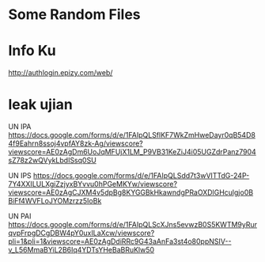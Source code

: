 # Some Random Files

# Info Ku
http://authlogin.epizy.com/web/

# leak ujian
UN IPA 
https://docs.google.com/forms/d/e/1FAIpQLSflKF7WkZmHweDayr0qB54D84f9Eahrn8ssoj4vpfAY8zk-Ag/viewscore?viewscore=AE0zAgDm6UoJqMFUjX1LM_P9VB31KeZiJ4i05UGZdrPanz7904sZ78z2wQVykLbdISsq0SU

UN IPS
https://docs.google.com/forms/d/e/1FAIpQLSdd7t3wVITTdG-24P-7Y4XXILULXgiZzjyxBYvvu0hPGeMKYw/viewscore?viewscore=AE0zAgCJXM4v5dpBg8KYGGBkHkawndgPRaOXDlGHculgjo0BBiFf4WVFLoJYOMzrzz5IoBk

UN PAI
https://docs.google.com/forms/d/e/1FAIpQLScXJns5evwzB0S5KWTM9yRurqvpFrpgDCgDBW4pY0uxILaXcw/viewscore?pli=1&pli=1&viewscore=AE0zAgDdiRRc9G43aAnFa3st4o80ppNSIV--v_L56MmaBYiL2B6Iq4YDTsYHeBaBRuKlw50
